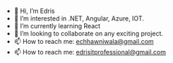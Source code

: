 - 👋 Hi, I’m Edris
- 👀 I’m interested in .NET, Angular, Azure, IOT.
- 🌱 I’m currently learning React
- 💞️ I’m looking to collaborate on any exciting project.
- 📫 How to reach me: echhawniwala@gmail.com
- 📫 How to reach me: edrisitprofessional@gmail.com

<!---
3dr15/3dr15 is a ✨ special ✨ repository because its `README.md` (this file) appears on your GitHub profile.
You can click the Preview link to take a look at your changes.
--->
